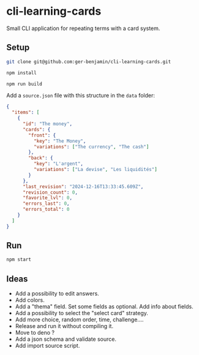 # cli-learning-cards
Small CLI application for repeating terms with a card system.

## Setup

```bash
git clone git@github.com:ger-benjamin/cli-learning-cards.git

npm install

npm run build
```

Add a `source.json` file with this structure in the `data` folder:

```json
{
  "items": [
    {
      "id": "The money",
      "cards": {
        "front": {
          "key": "The Money",
          "variations": ["The currency", "The cash"]
        },
        "back": {
          "key": "L'argent",
          "variations": ["La devise", "Les liquidités"]
        }
      },
      "last_revision": "2024-12-16T13:33:45.609Z",
      "revision_count": 0,
      "favorite_lvl": 0,
      "errors_last": 0,
      "errors_total": 0
    }
  ]
}
```


## Run

```bash
npm start
```

## Ideas
 * Add a possibility to edit answers.
 * Add colors.
 * Add a "thema" field. Set some fields as optional. Add info about fields.
 * Add a possibility to select the "select card" strategy.
 * Add more choice, random order, time, challenge....
 * Release and run it without compiling it.
 * Move to deno ?
 * Add a json schema and validate source.
 * Add import source script.
